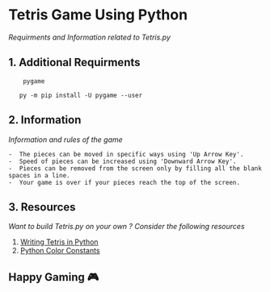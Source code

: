 # Tetris Game Using Python

*Requirments and Information related to Tetris.py*

## 1. Additional Requirments 
```
    pygame
```
``` 
   py -m pip install -U pygame --user  
```
## 2. Information 

*Information and rules of the game*

    -  The pieces can be moved in specific ways using 'Up Arrow Key'. 
    -  Speed of pieces can be increased using 'Downward Arrow Key'.
    -  Pieces can be removed from the screen only by filling all the blank spaces in a line.
    -  Your game is over if your pieces reach the top of the screen.

## 3. Resources 

*Want to build Tetris.py on your own ? Consider the following resources*

1. [Writing Tetris in Python](https://levelup.gitconnected.com/writing-tetris-in-python-2a16bddb5318)
2. [Python Color Constants](https://www.webucator.com/article/python-color-constants-module/)

##   Happy Gaming :video_game:
